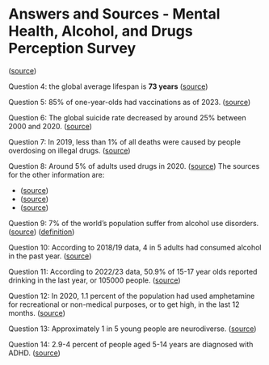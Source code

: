 ﻿# Answers and Sources - Mental Health, Alcohol, and Drugs Perception Survey 

([source]())

Question 4: the global average lifespan is **73 years** ([source](https://ourworldindata.org/life-expectancy))

Question 5: 85% of one-year-olds had vaccinations as of 2023. ([source](https://upgrader.gapminder.org/q/33/explanation))  

Question 6: The global suicide rate decreased by around 25% between 2000 and 2020. ([source](https://upgrader.gapminder.org/t/sdg-world-03/1/explanation))

Question 7: In 2019, less than 1% of all deaths were caused by people overdosing on illegal drugs. ([source](https://upgrader.gapminder.org/t/sdg-world-03/1655/explanation))

Question 8: Around 5% of adults used drugs in 2020. ([source](https://upgrader.gapminder.org/t/sdg-world-03/1688/explanation)) The sources for the other information are:
- ([source](https://www.who.int/health-topics/diabetes#tab=tab_1))
- ([source](https://www.stats.govt.nz/information-releases/lgbt-plus-population-of-aotearoa-year-ended-june-2021/))
- ([source](https://www.healthline.com/health/eye-health/eye-color-percentages#eye-color-percentages))

Question 9: 7% of the world’s population suffer from alcohol use disorders. ([source](https://www.who.int/news-room/fact-sheets/detail/alcohol)) ([definition](https://www.niaaa.nih.gov/publications/brochures-and-fact-sheets/understanding-alcohol-use-disorder))

Question 10: According to 2018/19 data, 4 in 5 adults had consumed alcohol in the past year. ([source](https://resources.alcohol.org.nz/resources-research/alcohol-research/nz-statistics))

Question 11: According to 2022/23 data, 50.9% of 15-17 year olds reported drinking in the last year, or 105000 people. ([source](https://www.actionpoint.org.nz/trends_in_adolescent_drinking_in_new_zealand))

Question 12: In 2020, 1.1 percent of the population had used amphetamine for recreational or non-medical purposes, or to get high, in the last 12 months. ([source](https://www.parliament.nz/media/7832/methamphetamine_in_new-zealand_-a_snapshot_of_recent_trends.pdf))

Question 13: Approximately 1 in 5 young people are neurodiverse. ([source](https://www.health.govt.nz/system/files/2024-08/h2024036865-briefing-overview-on-neurodiversity.pdf))

Question 14: 2.9-4 percent of people aged 5-14 years are diagnosed with ADHD. ([source](https://www.health.govt.nz/system/files/2024-08/h2024036865-briefing-overview-on-neurodiversity.pdf))